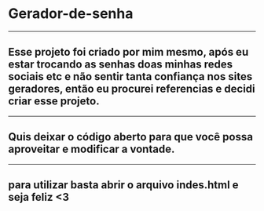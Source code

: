 # Gerador-de-senha
---
## Esse projeto foi criado por mim mesmo, após eu estar trocando as senhas doas minhas redes sociais etc e não sentir tanta confiança nos sites geradores, então eu procurei referencias e decidi criar esse projeto.
---
## Quis deixar o código aberto para que você possa aproveitar e modificar a vontade.
---
## para utilizar basta abrir o arquivo indes.html e seja feliz <3
